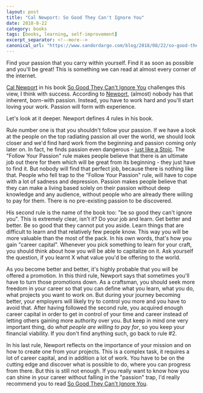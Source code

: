 ```yaml
---
layout: post
title: "Cal Newport: So Good They Can't Ignore You"
date: 2018-8-22
category: books
tags: [books, learning, self-improvement]
excerpt_separator: <!--more-->
canonical_url: "https://www.sandordargo.com/blog/2018/08/22/so-good-they-cant-ignore-you"
---
```

Find your passion that you carry within yourself. Find it as soon as possible and you'll be great! This is something we can read at almost every corner of the internet.

[Cal Newport](http://calnewport.com/) in his book [So Good They Can't Ignore You](https://amzn.to/2MCcElU) challenges this view, I think with success. According to [Newport](http://calnewport.com/), (almost) nobody has that inherent, born-with passion. Instead, you have to work hard and you'll start loving your work. Passion will form with experience.
<!--more-->

Let's look at it deeper. Newport defines 4 rules in his book.

Rule number one is that you shouldn't follow your passion. If we have a look at the people on the top radiating passion all over the world, we should look closer and we'd find hard work from the beginning and passion coming only later on. In fact, he finds passion even dangerous - [just like a Stoic](https://dailystoic.com/passion-is-not-a-good-thing/). The "Follow Your Passion" rule makes people believe that there is an ultimate job out there for them which will be great from its beginning - they just have to find it. But nobody will find that perfect job, because there is nothing like that. People who fell trap to the "Follow Your Passion" rule, will have to cope with a lot of sadness and depression. Passion makes people believe that they can make a living based solely on their passion without deep knowledge and any audience, without people who are already there willing to pay for them. There is no pre-existing passion to be discovered.

His second rule is the name of the book too: "be so good they can't ignore you". This is extremely clear, isn't it? Do your job and learn. Get better and better. Be so good that they cannot put you aside. Learn things that are difficult to learn and that relatively few people know. This way you will be more valuable than the most of the pack. In his own words, that's how you gain "career capital". Whenever you pick something to learn for your craft, you should think about how you will be able to capitalize on it. Ask yourself the question, if you learnt X what value you'd be offering to the world.

As you become better and better, it's highly probable that you will be offered a promotion. In this third rule, Newport says that sometimes you'll have to turn those promotions down. As a craftsman, you should seek more freedom in your career so that you can define what you learn, what you do, what projects you want to work on. But during your journey becoming better, your employers will likely try to control you more and you have to avoid that. After having followed the second rule, you acquired enough career capital in order to get in control of your time and career instead of letting others gaining more authority over you. But keep in mind one very important thing, do _what people are willing to pay for_, so you keep your financial viability. If you don't find anything such, go back to rule #2.

In his last rule, Newport reflects on the importance of your mission and on how to create one from your projects. This is a complex task, it requires a lot of career capital, and in addition a lot of work. You have to be on the cutting edge and discover what is possible to do, where you can progress from there. But this is still not enough. If you really want to know how you can shine in your career without falling in the "passion" trap, I'd really recommend you to read [So Good They Can't Ignore You](https://amzn.to/2MCcElU).
